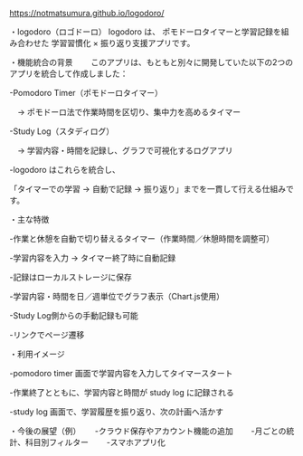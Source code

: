 https://notmatsumura.github.io/logodoro/

・logodoro（ロゴドーロ）
logodoro は、
ポモドーロタイマーと学習記録を組み合わせた
学習習慣化 × 振り返り支援アプリです。

・機能統合の背景　　
このアプリは、もともと別々に開発していた以下の2つのアプリを統合して作成しました：

-Pomodoro Timer（ポモドーロタイマー）　　

　→ ポモドーロ法で作業時間を区切り、集中力を高めるタイマー　　
 
 -Study Log（スタディログ）　　
 
　→ 学習内容・時間を記録し、グラフで可視化するログアプリ　　
 
-logodoro はこれらを統合し、　　

「タイマーでの学習 → 自動で記録 → 振り返り」までを一貫して行える仕組みです。　　


・主な特徴　　

-作業と休憩を自動で切り替えるタイマー（作業時間／休憩時間を調整可）　　

-学習内容を入力 → タイマー終了時に自動記録　　

-記録はローカルストレージに保存　　

-学習内容・時間を日／週単位でグラフ表示（Chart.js使用）　　

-Study Log側からの手動記録も可能　　

-リンクでページ遷移　　


・利用イメージ　　

-pomodoro timer 画面で学習内容を入力してタイマースタート　　

-作業終了とともに、学習内容と時間が study log に記録される　

-study log 画面で、学習履歴を振り返り、次の計画へ活かす　　


・今後の展望（例）　　
-クラウド保存やアカウント機能の追加　　
-月ごとの統計、科目別フィルター　　
-スマホアプリ化　　

